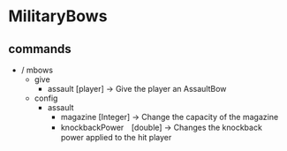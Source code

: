 # MilitaryBows

## commands

- / mbows
  - give
    - assault [player] -> Give the player an AssaultBow
  - config
    - assault
      - magazine [Integer] -> Change the capacity of the magazine
      - knockbackPower　[double] -> Changes the knockback power applied to the hit player
